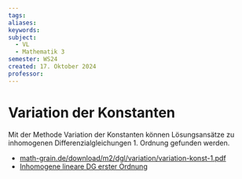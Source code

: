 ```yaml
---
tags: 
aliases: 
keywords: 
subject:
  - VL
  - Mathematik 3
semester: WS24
created: 17. Oktober 2024
professor:
---
```

 
# Variation der Konstanten

Mit der Methode Variation der Konstanten können Lösungsansätze zu inhomogenen Differenzialgleichungen 1. Ordnung gefunden werden.

- [math-grain.de/download/m2/dgl/variation/variation-konst-1.pdf](http://math-grain.de/download/m2/dgl/variation/variation-konst-1.pdf)
- [Inhomogene lineare DG erster Ordnung](https://statmath.wu.ac.at/~leydold/MOK/HTML/node182.html)